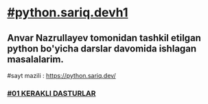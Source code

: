[<h1>**#python.sariq.dev**h1](https://python.sariq.dev/)

<h2>Anvar Nazrullayev tomonidan tashkil etilgan python bo'yicha darslar davomida ishlagan masalalarim.</h2>

#sayt mazili : https://python.sariq.dev/


 [<h3>**#01 KERAKLI DASTURLAR**</h3>](https://python.sariq.dev/ilk-qadamlar/01-software)
 



